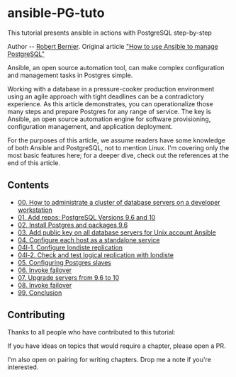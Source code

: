 # ansible-PG-tuto
This tutorial presents ansible in actions with PostgreSQL step-by-step

Author -- [Robert Bernier](https://opensource.com/users/rbernier). Original article ["How to use Ansible to manage PostgreSQL"](https://opensource.com/article/17/6/ansible-postgresql-operations) 

Ansible, an open source automation tool, can make complex configuration and management tasks in Postgres simple.

Working with a database in a pressure-cooker production environment using an agile approach with tight deadlines can be a contradictory experience. As this article demonstrates, you can operationalize those many steps and prepare Postgres for any range of service. The key is Ansible, an open source automation engine for software provisioning, configuration management, and application deployment.

For the purposes of this article, we assume readers have some knowledge of both Ansible and PostgreSQL, not to mention Linux. I'm covering only the most basic features here; for a deeper dive, check out the references at the end of this article.


## Contents

- [00. How to administrate a cluster of database servers on a developer workstation](https://github.com/4orbit/ansible-PG-tuto/tree/master/step-00)
- [01. Add repos: PostgreSQL Versions 9.6 and 10](https://github.com/4orbit/ansible-PG-tuto/tree/master/step-01)
- [02. Install Postgres and packages 9.6](https://github.com/4orbit/ansible-PG-tuto/tree/master/step-02)
- [03. Add public key on all database servers for Unix account Ansible](https://github.com/4orbit/ansible-PG-tuto/tree/master/step-03)
- [04. Configure each host as a standalone service](https://github.com/4orbit/ansible-PG-tuto/tree/master/step-04)
- [04l-1. Configure londiste replication](https://github.com/4orbit/ansible-PG-tuto/tree/master/step-04l-1)
- [04l-2. Check and test logical replication with londiste](https://github.com/4orbit/ansible-PG-tuto/tree/master/step-04l-2)
- [05. Configuring Postgres slaves](https://github.com/4orbit/ansible-PG-tuto/tree/master/step-05)
- [06. Invoke failover](https://github.com/4orbit/ansible-PG-tuto/tree/master/step-06)
- [07. Upgrade servers from 9.6 to 10](https://github.com/4orbit/ansible-PG-tuto/tree/master/step-07)
- [08. Invoke failover](https://github.com/4orbit/ansible-PG-tuto/tree/master/step-08)
- [99. Conclusion](https://github.com/4orbit/ansible-PG-tuto/tree/master/step-99)


## Contributing

Thanks to all people who have contributed to this tutorial:

If you have ideas on topics that would require a chapter, please open a
PR.

I'm also open on pairing for writing chapters. Drop me a note if you're
interested.

